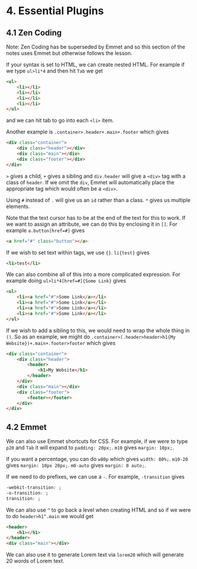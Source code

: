 # 4. Essential Plugins
## 4.1 Zen Coding

Note: Zen Coding has be superseded by Emmet and so this section of the notes uses Emmet but otherwise follows the lesson.

If your syntax is set to HTML, we can create nested HTML. For example if we type `ul>li*4` and then hit `Tab` we get
```html
<ul>
    <li></li>
    <li></li>
    <li></li>
    <li></li>
</ul>
```
and we can hit tab to go into each `<li>` item.

Another example is `.container>.header+.main+.footer` which gives
```html
<div class="container">
    <div class="header"></div>
    <div class="main"></div>
    <div class="footer"></div>
</div>
```

`>` gives a child, `+` gives a sibling and `div.header` will give a `<div>` tag with a class of `header`. If we omit the `div`, Emmet will automatically place the appropriate tag which would often be a `<div>`.

Using `#` instead of `.` will give us an `id` rather than a class. `*` gives us multiple elements.

Note that the text cursor has to be at the end of the text for this to work. If we want to assign an attribute, we can do this by enclosing it in `[]`. For example `a.button[href=#]` gives
```html
<a href="#" class="button"></a>
```

If we wish to set text within tags, we use `{}`. `li{test}` gives
```html
<li>test</li>
```

We can also combine all of this into a more complicated expression. For example doing `ul>li*4[href=#]{Some Link}` gives
```html
<ul>
    <li><a href="#">Some Link</a></li>
    <li><a href="#">Some Link</a></li>
    <li><a href="#">Some Link</a></li>
    <li><a href="#">Some Link</a></li>
</ul>
```

If we wish to add a sibling to this, we would need to wrap the whole thing in `()`. So as an example, we might do `.container>(.header>header>h1{My Website})+.main+.footer>footer` which gives
```html
<div class="container">
    <div class="header">
        <header>
            <h1>My Website</h1>
        </header>
    </div>
    <div class="main"></div>
    <div class="footer">
        <footer></footer>
    </div>
</div>
```


## 4.2 Emmet 

We can also use Emmet shortcuts for CSS. For example, if we were to type `p20` and `Tab` it will expand to `padding: 20px;`. `m10` gives `margin: 10px;`. 

If you want a percentage, you can do `w80p` which gives `width: 80%;`. `m10-20` gives `margin: 10px 20px;`. `m0-auto` gives `margin: 0 auto;`.

If we need to do prefixes, we can use a `-`. For example, `-transition` gives
```CSS
-webkit-transition: ;
-o-transition: ;
transition: ;
```

We can also use `^` to go back a level when creating HTML and so if we were to do `header>h1^.main` we would get
```html
<header>
    <h1></h1>
</header>
<div class="main"></div>
```

We can also use it to generate Lorem text via `lorem20` which will generate 20 words of Lorem text.